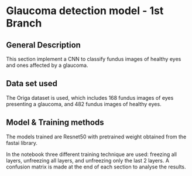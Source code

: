 # Glaucoma detection model - 1st Branch

## General Description
This section implement a CNN to classify fundus images of healthy eyes and ones affected by a glaucoma.

## Data set used
The Origa dataset is used, which includes 168 fundus images of eyes presenting a glaucoma, and 482 fundus images of healthy eyes.

## Model & Training methods

The models trained are Resnet50 with pretrained weight obtained from the fastai library.

In the notebook three different training technique are used: freezing all layers, unfreezing all layers, and unfreezing only the last 2 layers. A confusion matrix is made at the end of each section to analyse the results.
